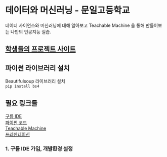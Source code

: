 # 데이터와 머신러닝 - 문일고등학교
데이터 사이언스와 머신러닝에 대해 알아보고 Teachable Machine 을 통해 만들어보는 나만의 인공지능 실습.
## [학생들의 프로젝트 사이트](https://moonil.web.app/)<br />

## 파이썬 라이브러리 설치
Beautifulsoup 라이브러리 설치<br />
`pip install bs4`

## 필요 링크들
[구름 IDE](https://ide.goorm.io/) <br />
[파이썬 코드](https://github.com/jojokimys/moonil/blob/master/crawling.py) <br />
[Teachable Machine](https://teachablemachine.withgoogle.com/train/image) <br />
[프레젠테이션](https://docs.google.com/presentation/d/1t6svNIdGNDzQy31DTvNMDyv_zayp1x0Zm28_Dva_U2U/edit?usp=sharing)<br />

### 1. 구름 IDE 가입, 개발환경 설정
